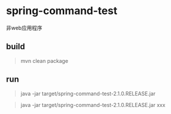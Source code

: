 # spring-command-test
非web应用程序

## build
> mvn clean package

## run
> java -jar target/spring-command-test-2.1.0.RELEASE.jar 

> java -jar target/spring-command-test-2.1.0.RELEASE.jar xxx

